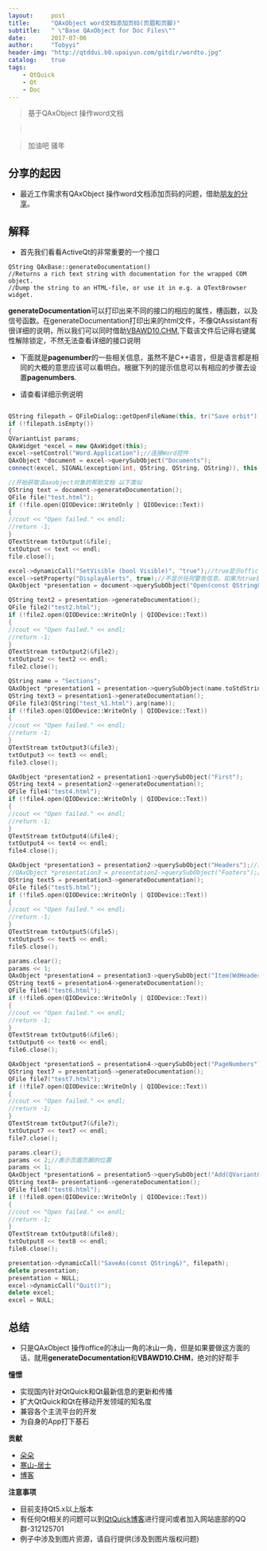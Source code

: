 ```yaml
---
layout:     post
title:      "QAxObject word文档添加页码(页眉和页脚)"
subtitle:   " \"Base QAxObject for Doc Files\""
date:       2017-07-06
author:     "Tobyyi"
header-img: "http://qtddui.b0.upaiyun.com/gitdir/wordto.jpg"
catalog:    true
tags:
    - QtQuick
    - Qt
    - Doc
---
```


>  基于QAxObject 操作word文档

> <br/>

>  加油吧 骚年

## 分享的起因

* 最近工作需求有QAxObject 操作word文档添加页码的问题，借助[朋友的分享](http://blog.csdn.net/u013704776/article/details/74451462)。

## 解释

* 首先我们看看ActiveQt的非常重要的一个接口

```
QString QAxBase::generateDocumentation()
//Returns a rich text string with documentation for the wrapped COM object. 
//Dump the string to an HTML-file, or use it in e.g. a QTextBrowser widget.

```
  **generateDocumentation**可以打印出来不同的接口的相应的属性，槽函数，以及信号函数。在generateDocumentation打印出来的html文件，不像QtAssistant有很详细的说明，所以我们可以同时借助[VBAWD10.CHM](http://download.csdn.net/detail/luming_1979/4078943),下载该文件后记得右键属性解除锁定，不然无法查看详细的接口说明
  
* 下面就是**pagenumber**的一些相关信息，虽然不是C++语言，但是语言都是相同的大概的意思应该可以看明白。根据下列的提示信息可以有相应的步骤去设置**pagenumbers**.

* 请查看详细示例说明

```cpp

QString filepath = QFileDialog::getOpenFileName(this, tr("Save orbit"), ".", tr("Microsoft Office 2007 (*.docx)"));//获取保存路径  
if (!filepath.isEmpty())
{
QVariantList params;
QAxWidget *excel = new QAxWidget(this);
excel->setControl("Word.Application");//连接Word控件  
QAxObject *document = excel->querySubObject("Documents");
connect(excel, SIGNAL(exception(int, QString, QString, QString)), this, SLOT(someSlot(int, QString, QString, QString)));

//开始获取该axobject对象的帮助文档 以下类似
QString text = document->generateDocumentation();
QFile file("test.html");
if (!file.open(QIODevice::WriteOnly | QIODevice::Text))
{
//cout << "Open failed." << endl;
//return -1;
}
QTextStream txtOutput(&file);
txtOutput << text << endl;
file.close();

excel->dynamicCall("SetVisible (bool Visible)", "true");//true显示office窗体，false不显示
excel->setProperty("DisplayAlerts", true);//不显示任何警告信息。如果为true那么在关闭是会出现类似“文件已修改，是否保存”的提示  
QAxObject *presentation = document->querySubObject("Open(const QString&)", filepath);

QString text2 = presentation->generateDocumentation();
QFile file2("test2.html");
if (!file2.open(QIODevice::WriteOnly | QIODevice::Text))
{
//cout << "Open failed." << endl;
//return -1;
}
QTextStream txtOutput2(&file2);
txtOutput2 << text2 << endl;
file2.close();

QString name = "Sections";
QAxObject *presentation1 = presentation->querySubObject(name.toStdString().c_str());
QString text3 = presentation1->generateDocumentation();
QFile file3(QString("test_%1.html").arg(name));
if (!file3.open(QIODevice::WriteOnly | QIODevice::Text))
{
//cout << "Open failed." << endl;
//return -1;
}
QTextStream txtOutput3(&file3);
txtOutput3 << text3 << endl;
file3.close();

QAxObject *presentation2 = presentation1->querySubObject("First");
QString text4 = presentation2->generateDocumentation();
QFile file4("test4.html");
if (!file4.open(QIODevice::WriteOnly | QIODevice::Text))
{
//cout << "Open failed." << endl;
//return -1;
}
QTextStream txtOutput4(&file4);
txtOutput4 << text4 << endl;
file4.close();

QAxObject *presentation3 = presentation2->querySubObject("Headers");//添加页眉
//QAxObject *presentation3 = presentation2->querySubObject("Footers");//添加页脚
QString text5 = presentation3->generateDocumentation();
QFile file5("test5.html");
if (!file5.open(QIODevice::WriteOnly | QIODevice::Text))
{
//cout << "Open failed." << endl;
//return -1;
}
QTextStream txtOutput5(&file5);
txtOutput5 << text5 << endl;
file5.close();

params.clear();
params << 1;
QAxObject *presentation4 = presentation3->querySubObject("Item(WdHeaderFooterIndex)", params);
QString text6 = presentation4->generateDocumentation();
QFile file6("test6.html");
if (!file6.open(QIODevice::WriteOnly | QIODevice::Text))
{
//cout << "Open failed." << endl;
//return -1;
}
QTextStream txtOutput6(&file6);
txtOutput6 << text6 << endl;
file6.close();

QAxObject *presentation5 = presentation4->querySubObject("PageNumbers");
QString text7 = presentation5->generateDocumentation();
QFile file7("test7.html");
if (!file7.open(QIODevice::WriteOnly | QIODevice::Text))
{
//cout << "Open failed." << endl;
//return -1;
}
QTextStream txtOutput7(&file7);
txtOutput7 << text7 << endl;
file7.close();

params.clear();
params << 2;//表示页眉页脚的位置
params << 1;
QAxObject *presentation6 = presentation5->querySubObject("Add(QVariant&, QVariant&)", params);
QString text8= presentation6->generateDocumentation();
QFile file8("test8.html");
if (!file8.open(QIODevice::WriteOnly | QIODevice::Text))
{
//cout << "Open failed." << endl;
//return -1;
}
QTextStream txtOutput8(&file8);
txtOutput8 << text8 << endl;
file8.close();

presentation->dynamicCall("SaveAs(const QString&)", filepath);
delete presentation;
presentation = NULL;
excel->dynamicCall("Quit()");
delete excel;
excel = NULL;

```

## 总结

* 只是QAxObject  操作office的冰山一角的冰山一角，但是如果要做这方面的话，就用**generateDocumentation**和**VBAWD10.CHM**，绝对的好帮手

**憧憬**

* 实现国内针对QtQuick和Qt最新信息的更新和传播
* 扩大QtQuick和Qt在移动开发领域的知名度
* 兼容各个主流平台的开发
* 为自身的App打下基石


**贡献**

* [朵朵](http://blog.csdn.net/u013704776/article/details/74451462)
* [寒山-居士](https://github.com/toby20130333)
* [博客](http://www.heilqt.com)

**注意事项**

* 目前支持Qt5.x以上版本
* 有任何Qt相关的问题可以到[QtQuick博客](http://www.heilqt.com)进行提问或者加入网站底部的QQ群-312125701
* 例子中涉及到图片资源，请自行提供(涉及到图片版权问题)